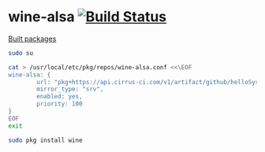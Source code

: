 # wine-alsa [![Build Status](https://api.cirrus-ci.com/github/probonopd/wine-alsa.svg)](https://cirrus-ci.com/github/helloSystem/wine-alsa)

[Built packages](https://api.cirrus-ci.com/v1/artifact/github/probonopd/wine-alsa/pkg/binary/FreeBSD:13:amd64/index.html)

```sh
sudo su

cat > /usr/local/etc/pkg/repos/wine-alsa.conf <<\EOF
wine-alsa: {
        url: "pkg+https://api.cirrus-ci.com/v1/artifact/github/helloSystem/wine-alsa/pkg/binary/${ABI}",
        mirror_type: "srv",
        enabled: yes,
        priority: 100
}
EOF
exit

sudo pkg install wine
```
